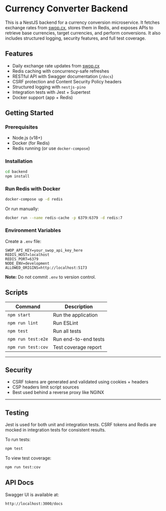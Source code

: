 # Currency Converter Backend

This is a NestJS backend for a currency conversion microservice. It fetches exchange rates from [swop.cx](https://swop.cx), stores them in Redis, and exposes APIs to retrieve base currencies, target currencies, and perform conversions. It also includes structured logging, security features, and full test coverage.

## Features

- Daily exchange rate updates from [swop.cx](https://swop.cx)
- Redis caching with concurrency-safe refreshes
- RESTful API with Swagger documentation (`/docs`)
- CSRF protection and Content Security Policy headers
- Structured logging with `nestjs-pino`
- Integration tests with Jest + Supertest
- Docker support (app + Redis)

## Getting Started

### Prerequisites

- Node.js (v18+)
- Docker (for Redis)
- Redis running (or use `docker-compose`)

### Installation

```bash
cd backend
npm install
```

### Run Redis with Docker

```bash
docker-compose up -d redis
```

Or run manually:

```bash
docker run --name redis-cache -p 6379:6379 -d redis:7
```

### Environment Variables

Create a `.env` file:

```env
SWOP_API_KEY=your_swop_api_key_here
REDIS_HOST=localhost
REDIS_PORT=6379
NODE_ENV=development
ALLOWED_ORIGINS=http://localhost:5173
```

**Note:** Do not commit `.env` to version control.

## Scripts

| Command            | Description          |
| ------------------ | -------------------- |
| `npm start`        | Run the application  |
| `npm run lint`     | Run ESLint           |
| `npm test`         | Run all tests        |
| `npm run test:e2e` | Run end-to-end tests |
| `npm run test:cov` | Test coverage report |

---

## Security

- CSRF tokens are generated and validated using cookies + headers
- CSP headers limit script sources
- Best used behind a reverse proxy like NGINX

---

## Testing

Jest is used for both unit and integration tests. CSRF tokens and Redis are mocked in integration tests for consistent results.

To run tests:

```bash
npm test
```

To view test coverage:

```bash
npm run test:cov
```

## API Docs

Swagger UI is available at:

```
http://localhost:3000/docs
```
